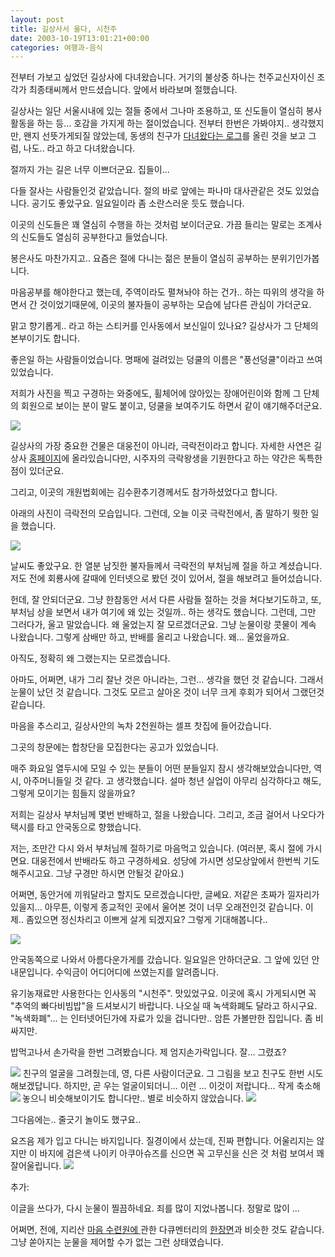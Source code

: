 ```yaml
---
layout: post
title: 길상사서 울다, 시천주
date: 2003-10-19T13:01:21+00:00
categories: 여행과-음식
---
```

전부터 가보고 싶었던 길상사에 다녀왔습니다. 거기의 불상중 하나는 천주교신자이신 조각가 최종태씨께서 만드셨습니다. 앞에서 바라보며 절했습니다.

길상사는 일단 서울시내에 있는 절들 중에서 그나마 조용하고, 또 신도들이 열심히 봉사활동을 하는 등... 호감을 가지게 하는 절이었습니다. 전부터 한번은 가봐야지.. 생각했지만, 왠지 선뜻가게되질 않았는데, 동생의 친구가 <a href="http://angeleyes7.egloos.com/72340/" target="bb">다녀왔다는 로그</a>를 올린 것을 보고 그럼, 나도.. 라고 하고 다녀왔습니다.

절까지 가는 길은 너무 이쁘더군요. 집들이...

다들 잘사는 사람들인것 같았습니다. 절의 바로 앞에는 파나마 대사관같은 것도 있었습니다. 공기도 좋았구요. 일요일이라 좀 소란스러운 듯도 했습니다.

이곳의 신도들은 꽤 열심히 수행을 하는 것처럼 보이더군요. 가끔 들리는 말로는 조계사의 신도들도 열심히 공부한다고 들었습니다.

봉은사도 마찬가지고.. 요즘은 절에 다니는 젊은 분들이 열심히 공부하는 분위기인가봅니다.

마음공부를 해야한다고 했는데, 주역이라도 펼쳐놔야 하는 건가.. 하는 따위의 생각을 하면서 간 것이었기때문에, 이곳의 불자들이 공부하는 모습에 남다른 관심이 가더군요.

맑고 향기롭게.. 라고 하는 스티커를 인사동에서 보신일이 있나요? 길상사가 그 단체의 본부이기도 합니다.

좋은일 하는 사람들이었습니다. 명패에 걸려있는 덩쿨의 이름은 "풍선덩쿨"이라고 쓰여있었습니다.

저희가 사진을 찍고 구경하는 와중에도, 휠체어에 앉아있는 장애어린이와 함께 그 단체의 회원으로 보이는 분이 말도 붙이고, 덩쿨을 보여주기도 하면서 같이 얘기해주더군요.

<img src="/photo/DSC02239.jpg" />

길상사의 가장 중요한 건물은 대웅전이 아니라, 극락전이라고 합니다. 자세한 사연은 길상사 <a href="http://www.kilsangsa.or.kr" target="bb">홈페이지</a>에 올라있습니다만, 시주자의 극락왕생을 기원한다고 하는 약간은 독특한 점이 있더군요.

그리고, 이곳의 개원법회에는 김수환추기경께서도 참가하셨었다고 합니다.

아래의 사진이 극락전의 모습입니다. 그런데, 오늘 이곳 극락전에서, 좀 말하기 뭣한 일을 했습니다.

<img src="/photo/DSC02241.jpg" />

날씨도 좋았구요. 한 열분 남짓한 불자들께서 극락전의 부처님께 절을 하고 계셨습니다. 저도 전에 회룡사에 갈때에 인터넷으로 봤던 것이 있어서, 절을 해보려고 들어섰습니다.

헌데, 잘 안되더군요. 그냥 한참동안 서서 다른 사람들 절하는 것을 쳐다보기도하고, 또, 부처님 상을 보면서 내가 여기에 왜 있는 것일까.. 하는 생각도 했습니다. 그런데, 그만 그러다가, 울고 말았습니다. 왜 울었는지 잘 모르겠더군요. 그냥 눈물이랑 콧물이 계속 나왔습니다. 그렇게 삼배만 하고, 반배를 올리고 나왔습니다. 왜... 울었을까요.

아직도, 정확히 왜 그랬는지는 모르겠습니다.

아마도, 어쩌면, 내가 그리 잘난 것은 아니라는, 그런... 생각을 했던 것 같습니다. 그래서 눈물이 났던 것 같습니다. 그것도 모르고 살아온 것이 너무 크게 후회가 되어서 그랬던것 같습니다.

마음을 추스리고, 길상사안의 녹차 2천원하는 셀프 찻집에 들어갔습니다.

그곳의 창문에는 합창단을 모집한다는 공고가 있었습니다.

매주 화요일 열두시에 모일 수 있는 분들이 어떤 분들일지 잠시 생각해보았습니다만, 역시, 아주머니들일 것 같다. 고 생각했습니다. 설마 청년 실업이 아무리 심각하다고 해도, 그렇게 모이기는 힘들지 않을까요?

저희는 길상사 부처님께 몇번 반배하고, 절을 나왔습니다. 그리고, 조금 걸어서 나오다가 택시를 타고 안국동으로 향했습니다.

저는, 조만간 다시 와서 부처님께 절하기로 마음먹고 있습니다. (여러분, 혹시 절에 가시면요. 대웅전에서 반배라도 하고 구경하세요. 성당에 가시면 성모상앞에서 한번씩 기도해주시고요. 그냥 구경만 하시면 안될것 같아요.)

어쩌면, 동안거에 끼워달라고 할지도 모르겠습니다만, 글쎄요. 저같은 초짜가 낄자리가 있을지... 아무튼, 이렇게 종교적인 곳에서 울어본 것이 너무 오래전인것 같습니다. 이제.. 좀있으면 정신차리고 이쁘게 살게 되겠지요? 그렇게 기대해봅니다..

<img src="/photo/DSC02244.jpg" />

안국동쪽으로 나와서 아름다운가게를 갔습니다. 일요일은 안하더군요. 그 앞에 있던 안내문입니다. 수익금이 어디어디에 쓰였는지를 알려줍니다.

유기농재료만 사용한다는 인사동의 "시천주". 맛있었구요. 이곳에 혹시 가게되시면 꼭 "추억의 빠다비빔밥"을 드셔보시기 바랍니다. 나오실 때 녹색화폐도 달라고 하시구요. "녹색화폐"... 는 인터넷어딘가에 자료가 있을 겁니다만.. 암튼 가볼만한 집입니다. 좀 비싸지만.

밥먹고나서 손가락을 한번 그려봤습니다. 제 엄지손가락입니다. 잘... 그렸죠?

<img src="/photo/DSC02248.jpg" />
친구의 얼굴을 그려줬는데, 영, 다른 사람이더군요. 그 그림을 보고 친구도 한번 시도해보겠답니다.
하지만, 곧 우는 얼굴이되더니...
이런 ... 이것이 저랍니다... 작게 축소해놓으니 비슷해보이기도 합니다만.. 별로 비슷하지 않았습니다.

<img src="/photo/DSC02252.jpg" align="left" />
<img src="/photo/DSC02253.jpg" />

그다음에는.. 줄긋기 놀이도 했구요..

요즈음 제가 입고 다니는 바지입니다. 질경이에서 샀는데, 진짜 편합니다. 어울리지는 않지만 이 바지에 검은색 나이키 아쿠아슈즈를 신으면 꼭 고무신을 신은 것 처럼 보여서 꽤 잘어울립니다.
<img src="/photo/DSC02225.jpg" />

추가:

이글을 쓰다가, 다시 눈물이 찔끔하네요. 죄를 많이 지었나봅니다. 정말로 많이 ...

어쩌면, 전에, 지리산 <a href="http://www.maum.org/" target="bb">마음 수련원에 </a>관한 다큐멘터리의 <a href="mms://maum.org/vod/mbc_non.wmv">한장면</a>과 비슷한 것도 같습니다. 그냥 쏟아지는 눈물을 제어할 수가 없는 그런 상태였습니다.
